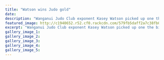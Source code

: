 ```yaml
---
title: "Watson wins Judo gold"
date: 
description: "Wanganui Judo Club exponent Kasey Watson picked up one the biggest victories of his career with gold at the Auckland International Judo Championships."
featured_image: http://c1940652.r52.cf0.rackcdn.com/579fb5daff2a7c38fb000dea/Kasey-Watson-gold-AK-Int-Judo-Champs-July-2016.jpg
excerpt: "Wanganui Judo Club exponent Kasey Watson picked up one the biggest victories of his career with gold at the Auckland International Judo Championships."
gallery_image_1: 
gallery_image_2: 
gallery_image_3: 
gallery_image_4: 
gallery_image_5: 
---
```

